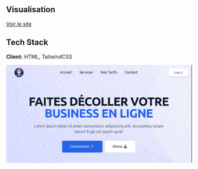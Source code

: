 ## Visualisation

[Voir le site](https://juliennedellec.github.io/LandingPageWithTailwind/)

## Tech Stack

**Client:** HTML, TailwindCSS

![image](landingPage.png)
